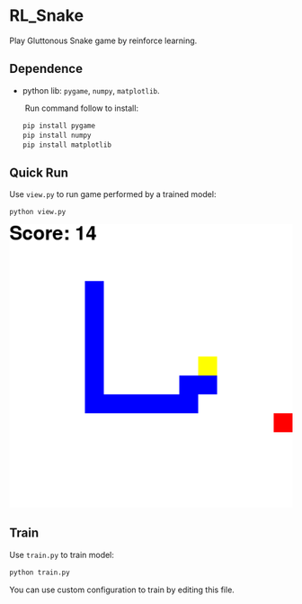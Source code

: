 # RL_Snake

Play Gluttonous Snake game by reinforce learning.

## Dependence

* python lib: `pygame`, `numpy`, `matplotlib`.

  ​	Run command follow to install:

  ```bash
  pip install pygame
  pip install numpy
  pip install matplotlib
  ```

  

## Quick Run

Use `view.py` to run game performed by a trained model:

```bash
python view.py
```

![image-20231014171227526](md/README/image-20231014171227526.png)

## Train

Use `train.py` to train model:

```bash
python train.py
```

You can use custom configuration to train by editing this file.
